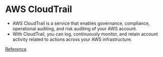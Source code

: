 # AWS CloudTrail
- AWS CloudTrail is a service that enables governance, compliance, operational auditing, and risk auditing of your AWS account.
- With CloudTrail, you can log, continuously monitor, and retain account activity related to actions across your AWS infrastructure.

[Reference](https://aws.amazon.com/cloudtrail/)
